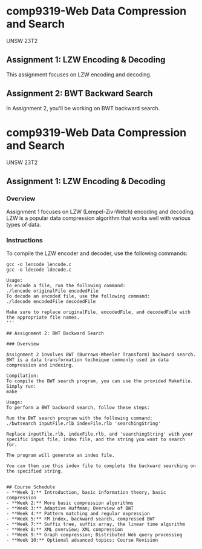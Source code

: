# comp9319-Web Data Compression and Search
UNSW 23T2

## Assignment 1: LZW Encoding & Decoding
This assignment focuses on LZW encoding and decoding.

## Assignment 2: BWT Backward Search
In Assignment 2, you'll be working on BWT backward search.

# comp9319-Web Data Compression and Search
UNSW 23T2

## Assignment 1: LZW Encoding & Decoding

### Overview
Assignment 1 focuses on LZW (Lempel-Ziv-Welch) encoding and decoding. LZW is a popular data compression algorithm that works well with various types of data.

### Instructions
To compile the LZW encoder and decoder, use the following commands:

```shell
gcc -o lencode lencode.c
gcc -o ldecode ldecode.c

Usage:
To encode a file, run the following command:
./lencode originalFile encodedFile
To decode an encoded file, use the following command:
./ldecode encodedFile decodedFile

Make sure to replace originalFile, encodedFile, and decodedFile with the appropriate file names.
'''

## Assignment 2: BWT Backward Search

### Overview

Assignment 2 involves BWT (Burrows-Wheeler Transform) backward search. BWT is a data transformation technique commonly used in data compression and indexing.

Compilation:
To compile the BWT search program, you can use the provided Makefile. Simply run:
make

Usage:
To perform a BWT backward search, follow these steps:

Run the BWT search program with the following command:
./bwtsearch inputFile.rlb indexFile.rlb 'searchingString'

Replace inputFile.rlb, indexFile.rlb, and 'searchingString' with your specific input file, index file, and the string you want to search for.

The program will generate an index file.

You can then use this index file to complete the backward searching on the specified string.


## Course Schedule
- **Week 1:** Introduction, basic information theory, basic compression
- **Week 2:** More basic compression algorithms
- **Week 3:** Adaptive Huffman; Overview of BWT
- **Week 4:** Pattern matching and regular expression
- **Week 5:** FM index, backward search, compressed BWT
- **Week 7:** Suffix tree, suffix array, the linear time algorithm
- **Week 8:** XML overview; XML compression
- **Week 9:** Graph compression; Distributed Web query processing
- **Week 10:** Optional advanced topics; Course Revision





